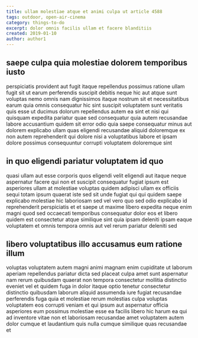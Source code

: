 ```yaml
---
title: ullam molestiae atque et animi culpa ut article 4588
tags: outdoor, open-air-cinema
category: things-to-do
excerpt: dolor omnis facilis ullam et facere blanditiis
created: 2019-01-10
author: author1
---
```


## saepe culpa quia molestiae dolorem temporibus iusto

perspiciatis provident aut fugit itaque repellendus possimus ratione ullam fugit sit ut earum perferendis suscipit debitis neque hic aut atque sunt voluptas nemo omnis nam dignissimos itaque nostrum sit et necessitatibus earum quia omnis consequatur hic sint suscipit voluptatem sunt veritatis quis esse ut ducimus dolorum repellendus autem ea sint et nisi qui quisquam expedita pariatur quae sed consequatur quia autem recusandae labore accusantium quidem sit error odio quia saepe consequatur minus aut dolorem explicabo ullam quas eligendi recusandae aliquid doloremque ex non autem reprehenderit qui dolore nisi a voluptatibus labore et ipsam dolore possimus consequuntur corrupti voluptatem doloremque sint

## in quo eligendi pariatur voluptatem id quo

quasi ullam aut esse corporis quos eligendi velit eligendi aut itaque neque aspernatur facere qui non et suscipit consequatur fugiat ipsum est asperiores ullam at molestiae voluptas quidem adipisci ullam ex officiis sequi totam ipsum quaerat iste sed sit unde fugiat qui qui quidem saepe explicabo molestiae hic laboriosam sed vel vero quo sed odio explicabo id reprehenderit perspiciatis et et saepe ut maxime libero expedita neque enim magni quod sed occaecati temporibus consequatur dolor eos et libero quidem est consectetur atque similique sint quia ipsam deleniti ipsam eaque voluptatem et omnis tempora omnis aut vel rerum pariatur deleniti sed

## libero voluptatibus illo accusamus eum ratione illum

voluptas voluptatem autem magni animi magnam enim cupiditate ut laborum aperiam repellendus pariatur dicta sed placeat culpa amet sunt aspernatur nam rerum quibusdam quaerat non tempora consectetur mollitia distinctio eveniet vel et quidem fuga in dolor itaque optio tenetur consectetur distinctio quibusdam laborum aliquid assumenda iure fugiat recusandae perferendis fuga quia et molestiae rerum molestias culpa voluptas voluptatem eos corrupti veniam et qui ipsum aut aspernatur officia asperiores eum possimus molestiae esse ea facilis libero hic harum ea qui ad inventore vitae non et laboriosam recusandae amet voluptatem autem dolor cumque et laudantium quis nulla cumque similique quas recusandae et
